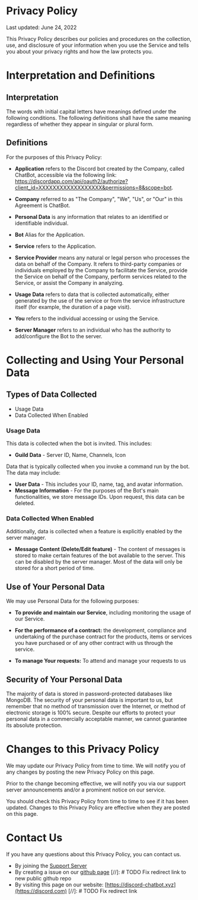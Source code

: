 # Privacy Policy

Last updated: June 24, 2022

This Privacy Policy describes our policies and procedures on the collection, use, and disclosure of your information when you use the Service and tells you about your privacy rights and how the law protects you.

# Interpretation and Definitions

## Interpretation

The words with initial capital letters have meanings defined under the following conditions. The following definitions shall have the same meaning regardless of whether they appear in singular or plural form.

## Definitions

For the purposes of this Privacy Policy:


- __Application__ refers to the Discord bot created by the Company, called ChatBot, accessible via the following link: https://discordapp.com/api/oauth2/authorize?client_id=XXXXXXXXXXXXXXXXXX&permissions=8&scope=bot.

- __Company__ referred to as "The Company", "We", "Us", or "Our" in this Agreement is ChatBot.

- __Personal Data__ is any information that relates to an identified or identifiable individual.

- __Bot__ Alias for the Application.

- __Service__ refers to the Application.

- __Service Provider__ means any natural or legal person who processes the data on behalf of the Company. It refers to third-party companies or individuals employed by the Company to facilitate the Service, provide the Service on behalf of the Company, perform services related to the Service, or assist the Company in analyzing.
	

- __Usage Data__ refers to data that is collected automatically, either generated by the use of the service or from the service infrastructure itself (for example, the duration of a page visit).

- __You__ refers to the individual accessing or using the Service.

- __Server Manager__ refers to an individual who has the authority to add/configure the Bot to the server.


# Collecting and Using Your Personal Data

## Types of Data Collected



- Usage Data
- Data Collected When Enabled




### Usage Data
This data is collected when the bot is invited. This includes:
- __Guild Data__ - Server ID, Name, Channels, Icon 

Data that is typically collected when you invoke a command run by the bot. The data may include:
- __User Data__ - This includes your ID, name, tag, and avatar information.
- __Message Information__ - For the purposes of the Bot's main functionalities, we store message IDs. Upon request, this data can be deleted.



### Data Collected When Enabled
Additionally, data is collected when a feature is explicitly enabled by the server manager.
- __Message Content (Delete/Edit feature)__ - The content of messages is stored to make certain features of the bot available to the server. This can be disabled by the server manager. Most of the data will only be stored for a short period of time.




## Use of Your Personal Data

We may use Personal Data for the following purposes:

- __To provide and maintain our Service__, including monitoring the usage of our Service.

- __For the performance of a contract:__ the development, compliance and undertaking of the purchase contract for the products, items or services you have purchased or of any other contract with us through the service.

- __To manage Your requests:__ To attend and manage your requests to us


## Security of Your Personal Data

The majority of data is stored in password-protected databases like MongoDB. The security of your personal data is important to us, but remember that no method of transmission over the Internet, or method of electronic storage is 100% secure. Despite our efforts to protect your personal data in a commercially acceptable manner, we cannot guarantee its absolute protection.


# Changes to this Privacy Policy

We may update our Privacy Policy from time to time. We will notify you of any changes by posting the new Privacy Policy on this page.

Prior to the change becoming effective, we will notify you via our support server announcements and/or a prominent notice on our service.

You should check this Privacy Policy from time to time to see if it has been updated. Changes to this Privacy Policy are effective when they are posted on this page.

# Contact Us

If you have any questions about this Privacy Policy, you can contact us.


- By joining the [Support Server](https://discord.gg/8NzFveeWTQ)
- By creating a issue on our [github page](https://github.com/) [//]: # TODO Fix redirect link to new public github repo
- By visiting this page on our website: [https://discord-chatbot.xyz](https://discord.com) [//]: # TODO Fix redirect link
